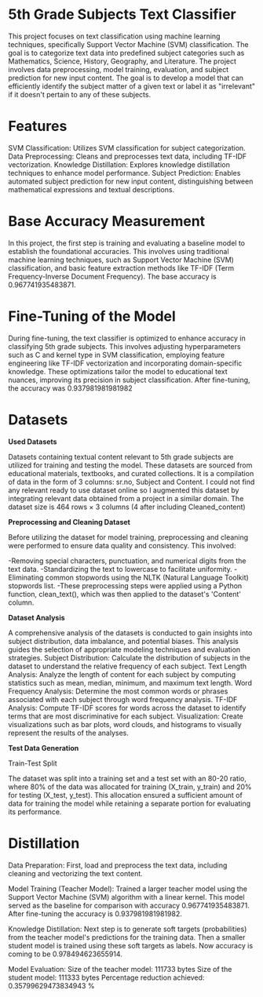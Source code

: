 # 5th Grade Subjects Text Classifier
This project focuses on text classification using machine learning techniques, specifically Support Vector Machine (SVM) classification. The goal is to categorize text data into predefined subject categories such as Mathematics, Science, History, Geography, and Literature. The project involves data preprocessing, model training, evaluation, and subject prediction for new input content. The goal is to develop a model that can efficiently identify the subject matter of a given text or label it as "irrelevant" if it doesn't pertain to any of these subjects.

# Features
SVM Classification: Utilizes SVM classification for subject categorization.
Data Preprocessing: Cleans and preprocesses text data, including TF-IDF vectorization.
Knowledge Distillation: Explores knowledge distillation techniques to enhance model performance.
Subject Prediction: Enables automated subject prediction for new input content, distinguishing between mathematical expressions and textual descriptions.

# Base Accuracy Measurement
In this project, the first step is training and evaluating a baseline model to establish the foundational accuracies. This involves using traditional machine learning techniques, such as Support Vector Machine (SVM) classification, and basic feature extraction methods like TF-IDF (Term Frequency-Inverse Document Frequency). The base accuracy is 0.967741935483871.

# Fine-Tuning of the Model
During fine-tuning, the text classifier is optimized to enhance accuracy in classifying 5th grade subjects. This involves adjusting hyperparameters such as C and kernel type in SVM classification, employing feature engineering like TF-IDF vectorization and incorporating domain-specific knowledge. These optimizations tailor the model to educational text nuances, improving its precision in subject classification. After fine-tuning, the accuracy was 0.937981981981982

# Datasets
**Used Datasets**

Datasets containing textual content relevant to 5th grade subjects are utilized for training and testing the model. These datasets are sourced from educational materials, textbooks, and curated collections. It is a compilation of data in the form of 3 columns: sr.no, Subject and Content. I could not find any relevant ready to use dataset online so I augmented this dataset by integrating relevant data obtained from a project in a similar domain. The dataset size is 464 rows × 3 columns (4 after including Cleaned_content)

**Preprocessing and Cleaning Dataset**

Before utilizing the dataset for model training, preprocessing and cleaning were performed to ensure data quality and consistency. This involved:

-Removing special characters, punctuation, and numerical digits from the text data.
-Standardizing the text to lowercase to facilitate uniformity.
-Eliminating common stopwords using the NLTK (Natural Language Toolkit) stopwords list.
-These preprocessing steps were applied using a Python function, clean_text(), which was then applied to the dataset's 'Content' column.

**Dataset Analysis**

A comprehensive analysis of the datasets is conducted to gain insights into subject distribution, data imbalance, and potential biases. This analysis guides the selection of appropriate modeling techniques and evaluation strategies.
Subject Distribution: Calculate the distribution of subjects in the dataset to understand the relative frequency of each subject.
Text Length Analysis: Analyze the length of content for each subject by computing statistics such as mean, median, minimum, and maximum text length.
Word Frequency Analysis: Determine the most common words or phrases associated with each subject through word frequency analysis.
TF-IDF Analysis: Compute TF-IDF scores for words across the dataset to identify terms that are most discriminative for each subject.
Visualization: Create visualizations such as bar plots, word clouds, and histograms to visually represent the results of the analyses.

**Test Data Generation**

Train-Test Split

The dataset was split into a training set and a test set with an 80-20 ratio, where 80% of the data was allocated for training (X_train, y_train) and 20% for testing (X_test, y_test). This allocation ensured a sufficient amount of data for training the model while retaining a separate portion for evaluating its performance.

# Distillation
Data Preparation: First,  load and preprocess the text data, including cleaning and vectorizing the text content.

Model Training (Teacher Model): Trained a larger teacher model using the Support Vector Machine (SVM) algorithm with a linear kernel. This model served as the baseline for comparison with accuracy 0.967741935483871. After fine-tuning the accuracy is 0.937981981981982.

Knowledge Distillation: Next step is to generate soft targets (probabilities) from the teacher model's predictions for the training data. Then a smaller student model is trained using these soft targets as labels. Now accuracy is coming to be 0.978494623655914.

Model Evaluation: Size of the teacher model: 111733 bytes
Size of the student model: 111333 bytes
Percentage reduction achieved: 0.35799629473834943 %





